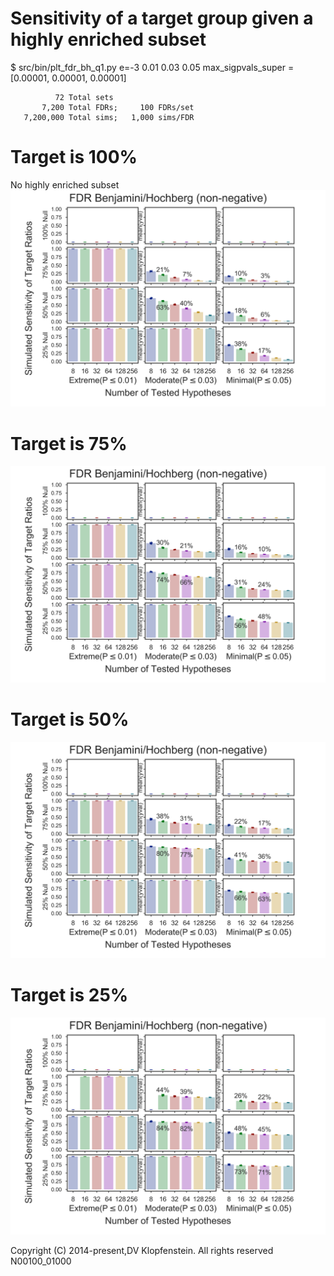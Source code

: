 # Sensitivity of a target group given a highly enriched subset
$ src/bin/plt_fdr_bh_q1.py e=-3
                      0.01     0.03     0.05
max_sigpvals_super = [0.00001, 0.00001, 0.00001]


```
          72 Total sets
       7,200 Total FDRs;     100 FDRs/set
   7,200,000 Total sims;   1,000 sims/FDR
```


# Target is 100%
No highly enriched subset    
![tgt025](fig_hypoth_100to025_01to05_008to256_N00100_01000_fdr_bh_sensitivity_tgt_p100.png)

# Target is 75%
![tgt025](fig_hypoth_100to025_01to05_008to256_N00100_01000_fdr_bh_sensitivity_tgt_p075.png)

# Target is 50%
![tgt025](fig_hypoth_100to025_01to05_008to256_N00100_01000_fdr_bh_sensitivity_tgt_p050.png)

# Target is 25%
![tgt025](fig_hypoth_100to025_01to05_008to256_N00100_01000_fdr_bh_sensitivity_tgt_p025.png)

Copyright (C) 2014-present,DV Klopfenstein. All rights reserved
N00100_01000
